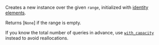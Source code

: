Creates a new instance over the given `range`,
initialized with [identity elements](crate::traits::Monoid::identity()).

Returns [`None`] if the range is empty.

If you know the total number of queries in advance, use [`with_capacity`](Self::with_capacity)
instead to avoid reallocations.
